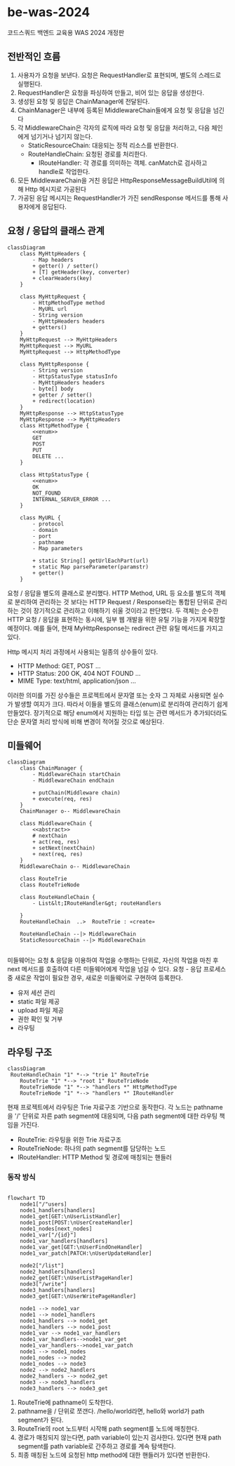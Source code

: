 # be-was-2024
코드스쿼드 백엔드 교육용 WAS 2024 개정판

## 전반적인 흐름
1. 사용자가 요청을 보낸다. 요청은 RequestHandler로 표현되며, 별도의 스레드로 실행된다.
2. RequestHandler은 요청을 파싱하여 만들고, 비어 있는 응답을 생성한다.
3. 생성된 요청 및 응답은 ChainManager에 전달된다.
4. ChainManager은 내부에 등록된 MiddlewareChain들에게 요청 및 응답을 넘긴다
5. 각 MiddlewareChain은 각자의 로직에 따라 요청 및 응답을 처리하고, 다음 체인에게 넘기거나 넘기지 않는다.
   - StaticResourceChain: 대응되는 정적 리소스를 반환한다.
   - RouteHandleChain: 요청된 경로를 처리한다.
      - IRouteHandler: 각 경로를 의미하는 객체. canMatch로 검사하고 handle로 작업한다.
6. 모든 MiddlewareChain을 거친 응답은 HttpResponseMessageBuildUtil에 의해 Http 메시지로 가공된다
7. 가공된 응답 메시지는 RequestHandler가 가진 sendResponse 메서드를 통해 사용자에게 응답된다.


## 요청 / 응답의 클래스 관계
```mermaid
classDiagram
    class MyHttpHeaders {
        - Map headers
        + getter() / setter()
        + [T] getHeader(key, converter)
        + clearHeaders(key)
    }

    class MyHttpRequest {
        - HttpMethodType method
        - MyURL url
        - String version
        - MyHttpHeaders headers
        + getters()
    }
    MyHttpRequest --> MyHttpHeaders
    MyHttpRequest --> MyURL
    MyHttpRequest --> HttpMethodType

    class MyHttpResponse {
        - String version
        - HttpStatusType statusInfo
        - MyHttpHeaders headers
        - byte[] body
        + getter / setter()
        + redirect(location)
    }
    MyHttpResponse --> HttpStatusType
    MyHttpResponse --> MyHttpHeaders
    class HttpMethodType {
        <<enum>>
        GET
        POST
        PUT
        DELETE ...
    }

    class HttpStatusType {
        <<enum>>
        OK
        NOT_FOUND
        INTERNAL_SERVER_ERROR ... 
    }

    class MyURL {
        - protocol
        - domain
        - port
        - pathname
        - Map parameters

        + static String[] getUrlEachPart(url)
        + static Map parseParameter(paramstr)
        + getter()
    }
```

요청 / 응답을 별도의 클래스로 분리했다. HTTP Method, URL 등 요소를 별도의 객체로 분리하여 관리하는 것 보다는 HTTP Request / Response라는  통합된 단위로 관리하는 것이 장기적으로 관리하고 이해하기 쉬울 것이라고 판단했다. 두 객체는 순수한 HTTP 요청 / 응답을 표현하는 동시에, 일부 웹 개발을 위한 유틸 기능을 가지게 확장할 예정이다. 예를 들어, 현재 MyHttpResponse는 redirect 관련 유틸 메서드를 가지고 있다.

Http 메시지 처리 과정에서 사용되는 일종의 상수들이 있다.
- HTTP Method: GET, POST ...
- HTTP Status: 200 OK, 404 NOT FOUND ...
- MIME Type: text/html, application/json ... 

이러한 의미를 가진 상수들은 프로젝트에서 문자열 또는 숫자 그 자체로 사용되면 실수가 발생할 여지가 크다. 따라서 이들을 별도의 클래스(enum)로 분리하여 관리하기 쉽게 만들었다. 장기적으로 해당 enum에서 지원하는 타입 또는 관련 메서드가 추가되더라도 단순 문자열 처리 방식에 비해 변경이 적어질 것으로 예상된다.

## 미들웨어
```mermaid
classDiagram
    class ChainManager {
        - MiddlewareChain startChain
        - MiddlewareChain endChain
        
        + putChain(Middleware chain)
        + execute(req, res)
    }
    ChainManager o-- MiddlewareChain
    
    class MiddlewareChain {
        <<abstract>>
        # nextChain
        + act(req, res)
        + setNext(nextChain)
        + next(req, res)
    }
    MiddlewareChain o-- MiddlewareChain

    class RouteTrie
    class RouteTrieNode
    
    class RouteHandleChain {
        - List&lt;IRouteHandler&gt; routeHandlers
        
    }
    RouteHandleChain  ..>  RouteTrie : «create»
   
    RouteHandleChain --|> MiddlewareChain
    StaticResourceChain --|> MiddlewareChain
    
```
미들웨어는 요청 & 응답을 이용하여 작업을 수행하는 단위로, 자신의 작업을 마친 후 next 메서드를 호출하여 다른 미들웨어에게 작업을 넘길 수 있다. 요청 - 응답 프로세스 중 새로운 작업이 필요한 경우, 새로운 미들웨어로 구현하여 등록한다.

- 유저 세션 관리
- static 파일 제공
- upload 파일 제공
- 권한 확인 및 거부
- 라우팅

## 라우팅 구조
```mermaid
classDiagram
 RouteHandleChain "1" *--> "trie 1" RouteTrie
    RouteTrie "1" *--> "root 1" RouteTrieNode
    RouteTrieNode "1" *--> "handlers *" HttpMethodType
    RouteTrieNode "1" *--> "handlers *" IRouteHandler
```
현재 프로젝트에서 라우팅은 Trie 자료구조 기반으로 동작한다. 각 노드는 pathname을 '/' 단위로 자른 path segment에 대응되며, 다음 path segment에 대한 라우팅 책임을 가진다.
- RouteTrie: 라우팅을 위한 Trie 자료구조
- RouteTrieNode: 하나의 path segment를 담당하는 노드
- IRouteHandler: HTTP Method 및 경로에 매칭되는 핸들러

### 동작 방식
```mermaid

flowchart TD
    node1["/"users]
    node1_handlers[handlers]
    node1_get[GET:\nUserListHandler]
    node1_post[POST:\nUserCreateHandler]
    node1_nodes[next_nodes]
    node1_var["/{id}"]
    node1_var_handlers[handlers]
    node1_var_get[GET:\nUserFindOneHandler]
    node1_var_patch[PATCH:\nUserUpdateHandler]
    
    node2["/list"]
    node2_handlers[handlers]
    node2_get[GET:\nUserListPageHandler]
    node3["/write"]
    node3_handlers[handlers]
    node3_get[GET:\nUserWritePageHandler]
    
    node1 --> node1_var
    node1 --> node1_handlers
    node1_handlers --> node1_get
    node1_handlers --> node1_post
    node1_var --> node1_var_handlers
    node1_var_handlers-->node1_var_get
    node1_var_handlers-->node1_var_patch
    node1 --> node1_nodes
    node1_nodes --> node2
    node1_nodes --> node3
    node2 --> node2_handlers
    node2_handlers --> node2_get
    node3 --> node3_handlers
    node3_handlers --> node3_get
```
1. RouteTrie에 pathname이 도착한다.
2. pathname을 / 단위로 쪼갠다. /hello/world라면, hello와 world가 path segment가 된다.
3. RouteTrie의 root 노드부터 시작해 path segment를 노드에 매칭한다.
4. 경로가 매칭되지 않는다면, path variable이 있는지 검사한다. 있다면 현재 path segment를 path variable로 간주하고 경로를 계속 탐색한다.
5. 최종 매칭된 노드에 요청된 http method에 대한 핸들러가 있다면 반환한다.